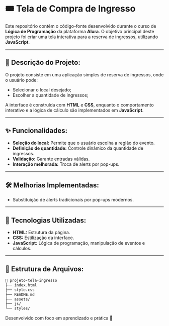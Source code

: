 # 🎟️ Tela de Compra de Ingresso

Este repositório contém o código-fonte desenvolvido durante o curso de **Lógica de Programação** da plataforma **Alura**. O objetivo principal deste projeto foi criar uma tela interativa para a reserva de ingressos, utilizando **JavaScript**.

---

## 📝 **Descrição do Projeto:**
O projeto consiste em uma aplicação simples de reserva de ingressos, onde o usuário pode:
- Selecionar o local desejado;
- Escolher a quantidade de ingressos;

A interface é construída com **HTML** e **CSS**, enquanto o comportamento interativo e a lógica de cálculo são implementados em **JavaScript**.

---

## ✨ **Funcionalidades:**
- **Seleção do local:** Permite que o usuário escolha a região do evento.
- **Definição de quantidade:** Controle dinâmico da quantidade de ingressos.
- **Validação:** Garante entradas válidas.
- **Interação melhorada:** Troca de alerts por pop-ups.

---

## 🛠 **Melhorias Implementadas:**
- Substituição de alerts tradicionais por pop-ups modernos.

---

## 🧩 **Tecnologias Utilizadas:**
- **HTML:** Estrutura da página.
- **CSS:** Estilização da interface.
- **JavaScript:** Lógica de programação, manipulação de eventos e cálculos.

---

## 📂 **Estrutura de Arquivos:**
```bash
📆 projeto-tela-ingresso
├── index.html
├── style.css
├── README.md
├── assets/
├── js/
└── styles/
```
Desenvolvido com foco em aprendizado e prática 🚀
